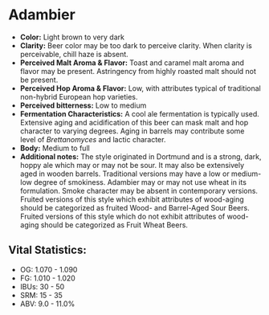 # Adambier

- **Color:** Light brown to very dark
- **Clarity:** Beer color may be too dark to perceive clarity. When clarity is perceivable, chill haze is absent.
- **Perceived Malt Aroma & Flavor:** Toast and caramel malt aroma and flavor may be present. Astringency from highly roasted malt should not be present.
- **Perceived Hop Aroma & Flavor:** Low, with attributes typical of traditional non-hybrid European hop varieties.
- **Perceived bitterness:** Low to medium
- **Fermentation Characteristics:** A cool ale fermentation is typically used. Extensive aging and acidification of this beer can mask malt and hop character to varying degrees. Aging in barrels may contribute some level of _Brettanomyces_ and lactic character.
- **Body:** Medium to full
- **Additional notes:** The style originated in Dortmund and is a strong, dark, hoppy ale which may or may not be sour. It may also be extensively aged in wooden barrels. Traditional versions may have a low or medium-low degree of smokiness. Adambier may or may not use wheat in its formulation. Smoke character may be absent in contemporary versions. Fruited versions of this style which exhibit attributes of wood-aging should be categorized as fruited Wood- and Barrel-Aged Sour Beers. Fruited versions of this style which do not exhibit attributes of wood- aging should be categorized as Fruit Wheat Beers.

## Vital Statistics:

- OG: 1.070 - 1.090
- FG: 1.010 - 1.020
- IBUs: 30 - 50
- SRM: 15 - 35
- ABV: 9.0 - 11.0%

